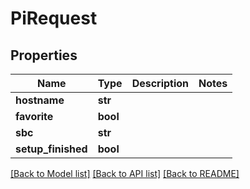 # PiRequest


## Properties
Name | Type | Description | Notes
------------ | ------------- | ------------- | -------------
**hostname** | **str** |  | 
**favorite** | **bool** |  | 
**sbc** | **str** |  | 
**setup_finished** | **bool** |  | 

[[Back to Model list]](../README.md#documentation-for-models) [[Back to API list]](../README.md#documentation-for-api-endpoints) [[Back to README]](../README.md)


